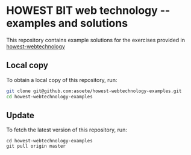 # HOWEST BIT web technology -- examples and solutions

This repository contains example solutions for the exercises provided in
[howest-webtechnology](https://asoete.github.io/howest-webtechnology)

## Local copy

To obtain a local copy of this repository, run:

```bash
git clone git@github.com:asoete/howest-webtechnology-examples.git
cd howest-webtechnology-examples
```

## Update

To fetch the latest version of this repository, run:

```
cd howest-webtechnology-examples
git pull origin master
```
